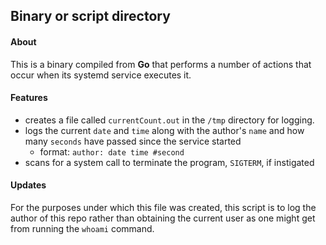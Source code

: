 ## Binary or script directory

#### About
This is a binary compiled from **Go** that performs a number of actions that occur when its systemd service executes it.

#### Features
- creates a file called `currentCount.out` in the `/tmp` directory for logging.
- logs the current `date` and `time` along with the author's `name` and how many `seconds` have passed since the service started
  - format: `author: date time #second`
- scans for a system call to terminate the program, `SIGTERM`, if instigated

#### Updates
For the purposes under which this file was created, this script is to log the author of this repo rather than obtaining the current user as one might get from running the `whoami` command.
